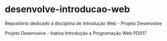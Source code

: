 # desenvolve-introducao-web
Repositório dedicado à disciplina de Introdução Web - Projeto Desenvolve

Projeto Desenvolve - Itabira
Introdução a Programação Web
PD017
